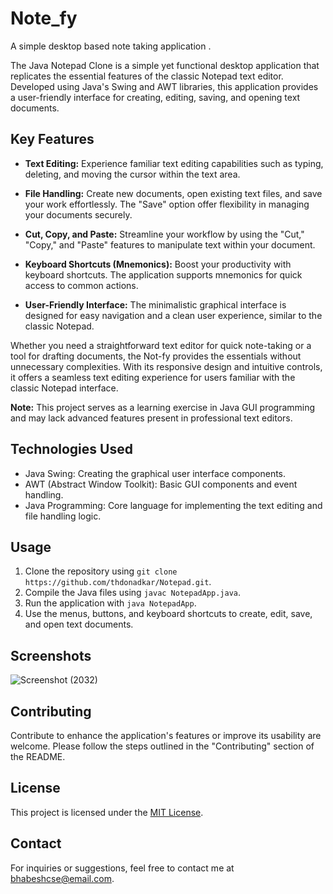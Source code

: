 # Note_fy
A simple desktop based note taking application .

The Java Notepad Clone is a simple yet functional desktop application that replicates the essential features of the classic Notepad text editor. Developed using Java's Swing and AWT libraries, this application provides a user-friendly interface for creating, editing, saving, and opening text documents.

## Key Features

- **Text Editing:** Experience familiar text editing capabilities such as typing, deleting, and moving the cursor within the text area.

- **File Handling:** Create new documents, open existing text files, and save your work effortlessly. The "Save" option offer flexibility in managing your documents securely.

- **Cut, Copy, and Paste:** Streamline your workflow by using the "Cut," "Copy," and "Paste" features to manipulate text within your document.

- **Keyboard Shortcuts (Mnemonics):** Boost your productivity with keyboard shortcuts. The application supports mnemonics for quick access to common actions.

- **User-Friendly Interface:** The minimalistic graphical interface is designed for easy navigation and a clean user experience, similar to the classic Notepad.

Whether you need a straightforward text editor for quick note-taking or a tool for drafting documents, the Not-fy provides the essentials without unnecessary complexities. With its responsive design and intuitive controls, it offers a seamless text editing experience for users familiar with the classic Notepad interface.

**Note:** This project serves as a learning exercise in Java GUI programming and may lack advanced features present in professional text editors.

## Technologies Used

- Java Swing: Creating the graphical user interface components.
- AWT (Abstract Window Toolkit): Basic GUI components and event handling.
- Java Programming: Core language for implementing the text editing and file handling logic.

## Usage

1. Clone the repository using `git clone https://github.com/thdonadkar/Notepad.git`.
2. Compile the Java files using `javac NotepadApp.java`.
3. Run the application with `java NotepadApp`.
4. Use the menus, buttons, and keyboard shortcuts to create, edit, save, and open text documents.

## Screenshots
![Screenshot (2032)](https://github.com/thdonadkar/Notepad/assets/72977141/73f39d77-b28d-49cb-9a62-d43c3e648a17)


## Contributing

Contribute to enhance the application's features or improve its usability are welcome. Please follow the steps outlined in the "Contributing" section of the README.

## License

This project is licensed under the [MIT License](LICENSE).

## Contact

For inquiries or suggestions, feel free to contact me at bhabeshcse@email.com.
